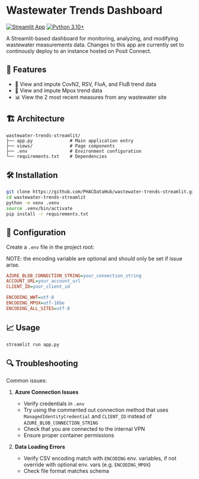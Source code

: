 # Wastewater Trends Dashboard

[![Streamlit App](https://static.streamlit.io/badges/streamlit_badge_black_white.svg)](https://posit-connect-dv.phac-aspc.gc.ca/wastewater-trends-app/) [![Python 3.10+](https://img.shields.io/badge/python-3.10+-blue.svg)](https://www.python.org/downloads/)

A Streamlit-based dashboard for monitoring, analyzing, and modifying wastewater measurements data. Changes to this app are currently set to continously deploy to an instance hosted on Posit Connect.


## 🚀 Features

- 🚰 View and impute CovN2, RSV, FluA, and FluB trend data
- 🦠 View and impute Mpox trend data
- 📊 View the 2 most recent measures from any wastewater site  

## 🏗️ Architecture

```
wastewater-trends-streamlit/
├── app.py              # Main application entry
├── views/              # Page components
├── .env                # Environment configuration
└── requirements.txt    # Dependencies
```

## 🛠️ Installation

```bash
git clone https://github.com/PHACDataHub/wastewater-trends-streamlit.git
cd wastewater-trends-streamlit
python -m venv .venv
source .venv/bin/activate
pip install -r requirements.txt
```
## 🔧 Configuration

Create a `.env` file in the project root:

NOTE: the encoding variable are optional and should only be set if issue arise.

```ini
AZURE_BLOB_CONNECTION_STRING=your_connection_string
ACCOUNT_URL=your_account_url
CLIENT_ID=your_client_id

ENCODING_WWT=utf-8 
ENCODING_MPOX=utf-16be
ENCODING_ALL_SITES=utf-8
```

## 📈 Usage

`streamlit run app.py`

## 🔍 Troubleshooting

Common issues:

1. **Azure Connection Issues**
   - Verify credentials in `.env`
   - Try using the commented out connection method that uses `ManagedIdentityCredential` and `CLIENT_ID` instead of `AZURE_BLOB_CONNECTION_STRING`
   - Check that you are connected to the internal VPN
   - Ensure proper container permissions

2. **Data Loading Errors**
   - Verify CSV encoding match with `ENCODING` env. variables, if not override with optional env. vars (e.g. `ENCODING_MPOX`) 
   - Check file format matches schema